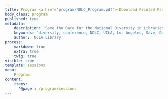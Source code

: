 ```yaml
---
title: Program <a href="program/NDLC_Program.pdf">(Download Printed Program)</a><br />
body_class: program
published: true
metadata:
    description: 'Save the Date for the National Diversity in Libraries Conference (NDLC) 2016 UCLA, Los Angeles, California where library staff discuss issues relating to diversity.'
    keywords: 'diversity, conference, NDLC, UCLA, Los Angeles, Save, Date, national, 2016, what is diversity, diversity committee, program, call for posters'
    author: 'UCLA Library'
process:
    markdown: true
    extra: true
    twig: true
visible: true
template: sessions
menu:
    Program
content:
    items:
      '@page': /program/sessions
---
```

